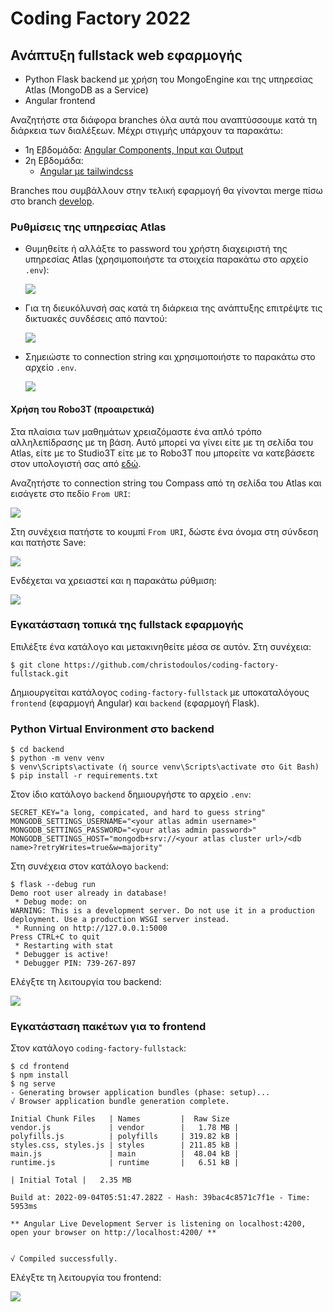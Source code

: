 # Coding Factory 2022

## Ανάπτυξη fullstack web εφαρμογής

- Python Flask backend με χρήση του MongoEngine και της υπηρεσίας Atlas (MongoDB as a Service)
- Angular frontend

Αναζητήστε στα διάφορα branches όλα αυτά που αναπτύσσουμε κατά τη διάρκεια των διαλέξεων. Μέχρι στιγμής υπάρχουν τα παρακάτω:

- 1η Εβδομάδα: [Angular Components, Input και Output](https://github.com/christodoulos/coding-factory-fullstack/tree/components-input-ouput/frontend/src/app)
- 2η Εβδομάδα:
  - [Angular με tailwindcss](https://github.com/christodoulos/coding-factory-fullstack/tree/tailwindcss)

Branches που συμβάλλουν στην τελική εφαρμογή θα γίνονται merge πίσω στο branch [develop](https://github.com/christodoulos/coding-factory-fullstack/tree/develop).

### Ρυθμίσεις της υπηρεσίας Atlas

- Θυμηθείτε ή αλλάξτε το password του χρήστη διαχειριστή της υπηρεσίας Atlas (χρησιμοποιήστε τα στοιχεία παρακάτω στο αρχείο `.env`):

  ![](img/atlas-admin.png)

- Για τη διευκόλυνσή σας κατά τη διάρκεια της ανάπτυξης επιτρέψτε τις δικτυακές συνδέσεις από παντού:

  ![](img/atlas-network.png)

- Σημειώστε το connection string και χρησιμοποιήστε το παρακάτω στο αρχείο `.env`.

  ![](img/atlas-connect.png)

#### Χρήση του Robo3T (προαιρετικά)

Στα πλαίσια των μαθημάτων χρειαζόμαστε ένα απλό τρόπο αλληλεπίδρασης με τη βάση. Αυτό μπορεί να γίνει είτε με τη σελίδα του Atlas, είτε με το Studio3T είτε με το Robo3T που μπορείτε να κατεβάσετε στον υπολογιστή σας από [εδώ](https://github.com/Studio3T/robomongo).

Αναζητήστε το connection string του Compass από τη σελίδα του Atlas και εισάγετε στο πεδίο `From URI`:

![](img/robo3t-from-uri.png)

Στη συνέχεια πατήστε το κουμπί `From URI`, δώστε ένα όνομα στη σύνδεση και πατήστε Save:

![](img/robo3t-replica-set.png)

Ενδέχεται να χρειαστεί και η παρακάτω ρύθμιση:

![](img/robo3t-tls.png)

### Εγκατάσταση τοπικά της fullstack εφαρμογής

Επιλέξτε ένα κατάλογο και μετακινηθείτε μέσα σε αυτόν. Στη συνέχεια:

```
$ git clone https://github.com/christodoulos/coding-factory-fullstack.git
```

Δημιουργείται κατάλογος `coding-factory-fullstack` με υποκαταλόγους `frontend` (εφαρμογή Angular) και `backend` (εφαρμογή Flask).

### Python Virtual Environment στο backend

```
$ cd backend
$ python -m venv venv
$ venv\Scripts\activate (ή source venv\Scripts\activate στο Git Bash)
$ pip install -r requirements.txt
```

Στον ίδιο κατάλογο `backend` δημιουργήστε το αρχείο `.env`:

```
SECRET_KEY="a long, compicated, and hard to guess string"
MONGODB_SETTINGS_USERNAME="<your atlas admin username>"
MONGODB_SETTINGS_PASSWORD="<your atlas admin password>"
MONGODB_SETTINGS_HOST="mongodb+srv://<your atlas cluster url>/<db name>?retryWrites=true&w=majority"
```

Στη συνέχεια στον κατάλογο `backend`:

```
$ flask --debug run
Demo root user already in database!
 * Debug mode: on
WARNING: This is a development server. Do not use it in a production deployment. Use a production WSGI server instead.
 * Running on http://127.0.0.1:5000
Press CTRL+C to quit
 * Restarting with stat
 * Debugger is active!
 * Debugger PIN: 739-267-897
```

Ελέγξτε τη λειτουργία του backend:

![](img/flask-backend.png)

### Εγκατάσταση πακέτων για το frontend

Στον κατάλογο `coding-factory-fullstack`:

```
$ cd frontend
$ npm install
$ ng serve
- Generating browser application bundles (phase: setup)...
√ Browser application bundle generation complete.

Initial Chunk Files   | Names         |  Raw Size
vendor.js             | vendor        |   1.78 MB |
polyfills.js          | polyfills     | 319.82 kB |
styles.css, styles.js | styles        | 211.85 kB |
main.js               | main          |  48.04 kB |
runtime.js            | runtime       |   6.51 kB |

| Initial Total |   2.35 MB

Build at: 2022-09-04T05:51:47.282Z - Hash: 39bac4c8571c7f1e - Time: 5953ms

** Angular Live Development Server is listening on localhost:4200, open your browser on http://localhost:4200/ **


√ Compiled successfully.
```

Ελέγξτε τη λειτουργία του frontend:

![](img/angular-frontend.png)
